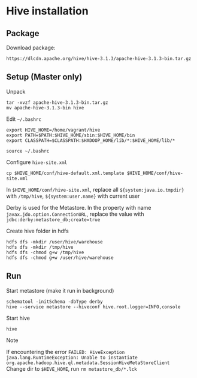 # Hive installation

## Package

Download package:

```
https://dlcdn.apache.org/hive/hive-3.1.3/apache-hive-3.1.3-bin.tar.gz
```

## Setup (Master only)

Unpack

```
tar -xvzf apache-hive-3.1.3-bin.tar.gz
mv apache-hive-3.1.3-bin hive
```

Edit `~/.bashrc`

```
export HIVE_HOME=/home/vagrant/hive
export PATH=$PATH:$HIVE_HOME/sbin:$HIVE_HOME/bin
export CLASSPATH=$CLASSPATH:$HADOOP_HOME/lib/*:$HIVE_HOME/lib/*
```

```
source ~/.bashrc
```

Configure `hive-site.xml`

```
cp $HIVE_HOME/conf/hive-default.xml.template $HIVE_HOME/conf/hive-site.xml
```

In `$HIVE_HOME/conf/hive-site.xml`, replace all `${system:java.io.tmpdir}` with `/tmp/hive`, `${system:user.name}` with current user

Derby is used for the Metastore. In the property with name `javax.jdo.option.ConnectionURL`, replace the value with `jdbc:derby:metastore_db;create=true`

Create hive folder in hdfs
```
hdfs dfs -mkdir /user/hive/warehouse
hdfs dfs -mkdir /tmp/hive
hdfs dfs -chmod g+w /tmp/hive
hdfs dfs -chmod g+w /user/hive/warehouse
```

## Run
Start metastore (make it run in background)
```
schematool -initSchema -dbType derby
hive --service metastore --hiveconf hive.root.logger=INFO,console
```

Start hive
```
hive
```

> [!NOTE]  
> If encountering the error `FAILED: HiveException java.lang.RuntimeException: Unable to instantiate org.apache.hadoop.hive.ql.metadata.SessionHiveMetaStoreClient`\
> Change dir to `$HIVE_HOME`, run `rm metastore_db/*.lck`
